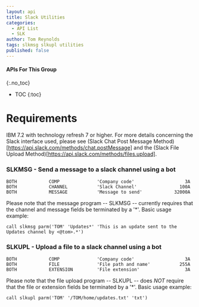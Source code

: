 ```yaml
---
layout: api
title: Slack Utilities
categories:
  - API List
  - SLK
author: Tom Reynolds
tags: slkmsg slkupl utilities 
published: false
---
```

#### APIs For This Group
{:.no_toc}
* TOC
{:toc}

# Requirements

IBM 7.2 with technology refresh 7 or higher. For more details concerning the Slack interface used, please see (Slack Chat Post Message Method)[https://api.slack.com/methods/chat.postMessage] and the (Slack File Upload Method)[https://api.slack.com/methods/files.upload]. 

### SLKMSG - Send a message to a slack channel using a bot
```
BOTH            COMP              'Company code'                   3A
BOTH            CHANNEL           'Slack Channel'                100A
BOTH            MESSAGE           'Message to send'            32000A
```
Please note that the message program -- SLKMSG -- currently requires that the channel and message fields be terminated by a '*'. Basic usage example:
```
call slkmsg parm('TOM' 'Updates*' 'This is an update sent to the Updates channel by <@tom>.*') 
```

### SLKUPL - Upload a file to a slack channel using a bot
```
BOTH            COMP              'Company code'                   3A
BOTH            FILE              'File path and name'           255A
BOTH            EXTENSION         'File extension'                 3A
```
Please note that the file upload program -- SLKUPL -- does *NOT* require that the file or extension fields be terminated by a '*'. Basic usage example:
```
call slkupl parm('TOM' '/TOM/home/updates.txt' 'txt') 
```
